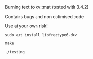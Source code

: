 Burning text to cv::mat (tested with 3.4.2)

Contains bugs and non optimised code

Use at your own risk! 
```
sudo apt install libfreetype6-dev

make

./testing
```
